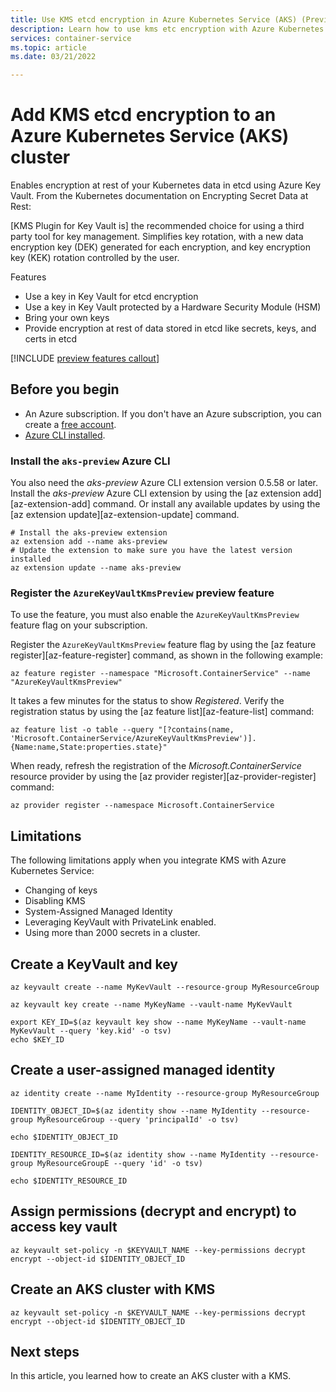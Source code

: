 ```yaml
---
title: Use KMS etcd encryption in Azure Kubernetes Service (AKS) (Preview)
description: Learn how to use kms etc encryption with Azure Kubernetes Service (AKS)
services: container-service
ms.topic: article
ms.date: 03/21/2022

---
```


# Add KMS etcd encryption to an Azure Kubernetes Service (AKS) cluster

Enables encryption at rest of your Kubernetes data in etcd using Azure Key Vault. From the Kubernetes documentation on Encrypting Secret Data at Rest:

[KMS Plugin for Key Vault is] the recommended choice for using a third party tool for key management. Simplifies key rotation, with a new data encryption key (DEK) generated for each encryption, and key encryption key (KEK) rotation controlled by the user.

Features
* Use a key in Key Vault for etcd encryption
* Use a key in Key Vault protected by a Hardware Security Module (HSM)
* Bring your own keys
* Provide encryption at rest of data stored in etcd like secrets, keys, and certs in etcd

[!INCLUDE [preview features callout](./includes/preview/preview-callout.md)]

## Before you begin

* An Azure subscription. If you don't have an Azure subscription, you can create a [free account](https://azure.microsoft.com/free).
* [Azure CLI installed](/cli/azure/install-azure-cli).

### Install the `aks-preview` Azure CLI

You also need the *aks-preview* Azure CLI extension version 0.5.58 or later. Install the *aks-preview* Azure CLI extension by using the [az extension add][az-extension-add] command. Or install any available updates by using the [az extension update][az-extension-update] command.

```azurecli-interactive
# Install the aks-preview extension
az extension add --name aks-preview
# Update the extension to make sure you have the latest version installed
az extension update --name aks-preview
```

### Register the `AzureKeyVaultKmsPreview` preview feature

To use the feature, you must also enable the `AzureKeyVaultKmsPreview` feature flag on your subscription.

Register the `AzureKeyVaultKmsPreview` feature flag by using the [az feature register][az-feature-register] command, as shown in the following example:

```azurecli-interactive
az feature register --namespace "Microsoft.ContainerService" --name "AzureKeyVaultKmsPreview"
```

It takes a few minutes for the status to show *Registered*. Verify the registration status by using the [az feature list][az-feature-list] command:

```azurecli-interactive
az feature list -o table --query "[?contains(name, 'Microsoft.ContainerService/AzureKeyVaultKmsPreview')].{Name:name,State:properties.state}"
```

When ready, refresh the registration of the *Microsoft.ContainerService* resource provider by using the [az provider register][az-provider-register] command:

```azurecli-interactive
az provider register --namespace Microsoft.ContainerService
```

## Limitations

The following limitations apply when you integrate KMS with Azure Kubernetes Service:
* Changing of keys
* Disabling KMS
* System-Assigned Managed Identity
* Leveraging KeyVault with PrivateLink enabled.
* Using more than 2000 secrets in a cluster.

## Create a KeyVault and key

```azurecli
az keyvault create --name MyKevVault --resource-group MyResourceGroup
```

```azurecli
az keyvault key create --name MyKeyName --vault-name MyKevVault
```

```azurecli
export KEY_ID=$(az keyvault key show --name MyKeyName --vault-name MyKevVault --query 'key.kid' -o tsv)
echo $KEY_ID
```

## Create a user-assigned managed identity

```azurecli
az identity create --name MyIdentity --resource-group MyResourceGroup
```

```azurecli
IDENTITY_OBJECT_ID=$(az identity show --name MyIdentity --resource-group MyResourceGroup --query 'principalId' -o tsv)
```

```azurecli
echo $IDENTITY_OBJECT_ID
```

```azurecli
IDENTITY_RESOURCE_ID=$(az identity show --name MyIdentity --resource-group MyResourceGroupE --query 'id' -o tsv)
```

```azurecli
echo $IDENTITY_RESOURCE_ID
```


## Assign permissions (decrypt and encrypt) to access key vault

```azurecli-interactive
az keyvault set-policy -n $KEYVAULT_NAME --key-permissions decrypt encrypt --object-id $IDENTITY_OBJECT_ID
```

## Create an AKS cluster with KMS

```azurecli-interactive
az keyvault set-policy -n $KEYVAULT_NAME --key-permissions decrypt encrypt --object-id $IDENTITY_OBJECT_ID
```

## Next steps

In this article, you learned how to create an AKS cluster with a KMS. 

<!-- LINKS - Internal -->
[aks-support-policies]: support-policies.md
[aks-faq]: faq.md
[azure-cli-install]: /cli/azure/install-azure-cli
